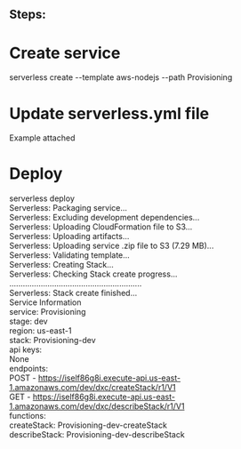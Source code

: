 
## Steps:  

# Create service  
serverless create --template aws-nodejs --path Provisioning  

# Update serverless.yml file  
Example attached  

# Deploy  
serverless deploy  
Serverless: Packaging service...  
Serverless: Excluding development dependencies...  
Serverless: Uploading CloudFormation file to S3...  
Serverless: Uploading artifacts...  
Serverless: Uploading service .zip file to S3 (7.29 MB)...  
Serverless: Validating template...  
Serverless: Creating Stack...  
Serverless: Checking Stack create progress...  
...........................................................  
Serverless: Stack create finished...  
Service Information  
service: Provisioning  
stage: dev  
region: us-east-1  
stack: Provisioning-dev  
api keys:  
  None  
endpoints:  
  POST - https://iself86g8i.execute-api.us-east-1.amazonaws.com/dev/dxc/createStack/r1/V1  
  GET - https://iself86g8i.execute-api.us-east-1.amazonaws.com/dev/dxc/describeStack/r1/V1  
functions:  
  createStack: Provisioning-dev-createStack  
  describeStack: Provisioning-dev-describeStack  

